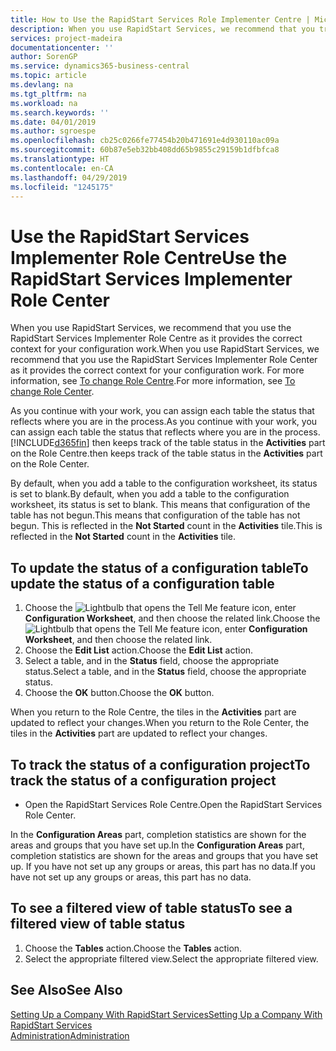 ```yaml
---
title: How to Use the RapidStart Services Role Implementer Centre | Microsoft Docs
description: When you use RapidStart Services, we recommend that you track your work and use the RapidStart Services Implementer Role Centre as it provides the correct context for your configuration work.
services: project-madeira
documentationcenter: ''
author: SorenGP
ms.service: dynamics365-business-central
ms.topic: article
ms.devlang: na
ms.tgt_pltfrm: na
ms.workload: na
ms.search.keywords: ''
ms.date: 04/01/2019
ms.author: sgroespe
ms.openlocfilehash: cb25c0266fe77454b20b471691e4d930110ac09a
ms.sourcegitcommit: 60b87e5eb32bb408dd65b9855c29159b1dfbfca8
ms.translationtype: HT
ms.contentlocale: en-CA
ms.lasthandoff: 04/29/2019
ms.locfileid: "1245175"
---
```

# <a name="use-the-rapidstart-services-implementer-role-center"></a><span data-ttu-id="e1769-103">Use the RapidStart Services Implementer Role Centre</span><span class="sxs-lookup"><span data-stu-id="e1769-103">Use the RapidStart Services Implementer Role Center</span></span>
<span data-ttu-id="e1769-104">When you use RapidStart Services, we recommend that you use the RapidStart Services Implementer Role Centre as it provides the correct context for your configuration work.</span><span class="sxs-lookup"><span data-stu-id="e1769-104">When you use RapidStart Services, we recommend that you use the RapidStart Services Implementer Role Center as it provides the correct context for your configuration work.</span></span> <span data-ttu-id="e1769-105">For more information, see [To change Role Centre](ui-change-basic-settings.md#to-change-role-center).</span><span class="sxs-lookup"><span data-stu-id="e1769-105">For more information, see [To change Role Center](ui-change-basic-settings.md#to-change-role-center).</span></span>

<span data-ttu-id="e1769-106">As you continue with your work, you can assign each table the status that reflects where you are in the process.</span><span class="sxs-lookup"><span data-stu-id="e1769-106">As you continue with your work, you can assign each table the status that reflects where you are in the process.</span></span> [!INCLUDE[d365fin](includes/d365fin_md.md)] <span data-ttu-id="e1769-107">then keeps track of the table status in the **Activities** part on the Role Centre.</span><span class="sxs-lookup"><span data-stu-id="e1769-107">then keeps track of the table status in the **Activities** part on the Role Center.</span></span>  

<span data-ttu-id="e1769-108">By default, when you add a table to the configuration worksheet, its status is set to blank.</span><span class="sxs-lookup"><span data-stu-id="e1769-108">By default, when you add a table to the configuration worksheet, its status is set to blank.</span></span> <span data-ttu-id="e1769-109">This means that configuration of the table has not begun.</span><span class="sxs-lookup"><span data-stu-id="e1769-109">This means that configuration of the table has not begun.</span></span> <span data-ttu-id="e1769-110">This is reflected in the **Not Started** count in the **Activities** tile.</span><span class="sxs-lookup"><span data-stu-id="e1769-110">This is reflected in the **Not Started** count in the **Activities** tile.</span></span>  

## <a name="to-update-the-status-of-a-configuration-table"></a><span data-ttu-id="e1769-111">To update the status of a configuration table</span><span class="sxs-lookup"><span data-stu-id="e1769-111">To update the status of a configuration table</span></span>  
1.  <span data-ttu-id="e1769-112">Choose the ![Lightbulb that opens the Tell Me feature](media/ui-search/search_small.png "Tell me what you want to do") icon, enter **Configuration Worksheet**, and then choose the related link.</span><span class="sxs-lookup"><span data-stu-id="e1769-112">Choose the ![Lightbulb that opens the Tell Me feature](media/ui-search/search_small.png "Tell me what you want to do") icon, enter **Configuration Worksheet**, and then choose the related link.</span></span>  
2.  <span data-ttu-id="e1769-113">Choose the **Edit List** action.</span><span class="sxs-lookup"><span data-stu-id="e1769-113">Choose the **Edit List** action.</span></span>  
3.  <span data-ttu-id="e1769-114">Select a table, and in the **Status** field, choose the appropriate status.</span><span class="sxs-lookup"><span data-stu-id="e1769-114">Select a table, and in the **Status** field, choose the appropriate status.</span></span>  
4.  <span data-ttu-id="e1769-115">Choose the **OK** button.</span><span class="sxs-lookup"><span data-stu-id="e1769-115">Choose the **OK** button.</span></span>  

<span data-ttu-id="e1769-116">When you return to the Role Centre, the tiles in the **Activities** part are updated to reflect your changes.</span><span class="sxs-lookup"><span data-stu-id="e1769-116">When you return to the Role Center, the tiles in the **Activities** part are updated to reflect your changes.</span></span>  

## <a name="to-track-the-status-of-a-configuration-project"></a><span data-ttu-id="e1769-117">To track the status of a configuration project</span><span class="sxs-lookup"><span data-stu-id="e1769-117">To track the status of a configuration project</span></span>  
- <span data-ttu-id="e1769-118">Open the RapidStart Services Role Centre.</span><span class="sxs-lookup"><span data-stu-id="e1769-118">Open the RapidStart Services Role Center.</span></span>  

<span data-ttu-id="e1769-119">In the **Configuration Areas** part, completion statistics are shown for the areas and groups that you have set up.</span><span class="sxs-lookup"><span data-stu-id="e1769-119">In the **Configuration Areas** part, completion statistics are shown for the areas and groups that you have set up.</span></span> <span data-ttu-id="e1769-120">If you have not set up any groups or areas, this part has no data.</span><span class="sxs-lookup"><span data-stu-id="e1769-120">If you have not set up any groups or areas, this part has no data.</span></span>  

## <a name="to-see-a-filtered-view-of-table-status"></a><span data-ttu-id="e1769-121">To see a filtered view of table status</span><span class="sxs-lookup"><span data-stu-id="e1769-121">To see a filtered view of table status</span></span>  
1. <span data-ttu-id="e1769-122">Choose the **Tables** action.</span><span class="sxs-lookup"><span data-stu-id="e1769-122">Choose the **Tables** action.</span></span>  
2. <span data-ttu-id="e1769-123">Select the appropriate filtered view.</span><span class="sxs-lookup"><span data-stu-id="e1769-123">Select the appropriate filtered view.</span></span>  

## <a name="see-also"></a><span data-ttu-id="e1769-124">See Also</span><span class="sxs-lookup"><span data-stu-id="e1769-124">See Also</span></span>  
[<span data-ttu-id="e1769-125">Setting Up a Company With RapidStart Services</span><span class="sxs-lookup"><span data-stu-id="e1769-125">Setting Up a Company With RapidStart Services</span></span>](admin-set-up-a-company-with-rapidstart.md)  
[<span data-ttu-id="e1769-126">Administration</span><span class="sxs-lookup"><span data-stu-id="e1769-126">Administration</span></span>](admin-setup-and-administration.md)
